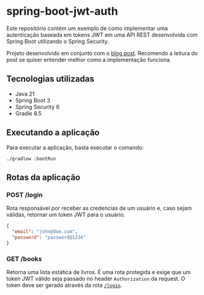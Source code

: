 # spring-boot-jwt-auth

Este repositório contém um exemplo de como implementar uma autenticação baseada em tokens JWT em uma API REST desenvolvida com Spring Boot utilizando o Spring Security.

Projeto desenvolvido em conjunto com o [blog post](https://blog.mpedroni.com/autentica%C3%A7%C3%A3o-baseada-em-jwt-com-spring-security-6-6e942995061d?source=friends_link&sk=0d40dbcafb03cb38ecc80a9b413ee1eb). Recomendo a leitura do post se quiser entender melhor como a implementação funciona.

## Tecnologias utilizadas

- Java 21
- Spring Boot 3
- Spring Security 6
- Gradle 8.5

## Executando a aplicação

Para executar a aplicação, basta executar o comando:

```shell
./gradlew :bootRun
```

## Rotas da aplicação

### POST /login
Rota responsável por receber as credencias de um usuário e, caso sejam válidas, retornar um token JWT para o usuário.
```json
{
  "email": "john@doe.com",
  "password": "password@1234"
}
```

### GET /books

Retorna uma lista estática de livros. É uma rota protegida e exige que um token JWT válido seja passado no header `Authorization` da request. O token deve ser gerado através da rota [`/login`](#post-login).
